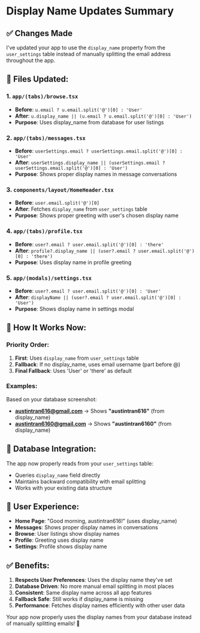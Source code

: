 # Display Name Updates Summary

## ✅ **Changes Made**

I've updated your app to use the `display_name` property from the `user_settings` table instead of manually splitting the email address throughout the app.

## 📁 **Files Updated:**

### 1. **`app/(tabs)/browse.tsx`**
- **Before**: `u.email ? u.email.split('@')[0] : 'User'`
- **After**: `u.display_name || (u.email ? u.email.split('@')[0] : 'User')`
- **Purpose**: Uses display_name from database for user listings

### 2. **`app/(tabs)/messages.tsx`**
- **Before**: `userSettings.email ? userSettings.email.split('@')[0] : 'User'`
- **After**: `userSettings.display_name || (userSettings.email ? userSettings.email.split('@')[0] : 'User')`
- **Purpose**: Shows proper display names in message conversations

### 3. **`components/layout/HomeHeader.tsx`**
- **Before**: `user.email.split('@')[0]`
- **After**: Fetches `display_name` from `user_settings` table
- **Purpose**: Shows proper greeting with user's chosen display name

### 4. **`app/(tabs)/profile.tsx`**
- **Before**: `user?.email ? user.email.split('@')[0] : 'there'`
- **After**: `profile?.display_name || (user?.email ? user.email.split('@')[0] : 'there')`
- **Purpose**: Uses display name in profile greeting

### 5. **`app/(modals)/settings.tsx`**
- **Before**: `user?.email ? user.email.split('@')[0] : 'User'`
- **After**: `displayName || (user?.email ? user.email.split('@')[0] : 'User')`
- **Purpose**: Shows display name in settings modal

## 🎯 **How It Works Now:**

### **Priority Order:**
1. **First**: Uses `display_name` from `user_settings` table
2. **Fallback**: If no display_name, uses email username (part before @)
3. **Final Fallback**: Uses 'User' or 'there' as default

### **Examples:**
Based on your database screenshot:
- **austintran616@gmail.com** → Shows **"austintran616"** (from display_name)
- **austintran6160@gmail.com** → Shows **"austintran6160"** (from display_name)

## 💾 **Database Integration:**

The app now properly reads from your `user_settings` table:
- Queries `display_name` field directly
- Maintains backward compatibility with email splitting
- Works with your existing data structure

## 🔄 **User Experience:**

- **Home Page**: "Good morning, austintran616!" (uses display_name)
- **Messages**: Shows proper display names in conversations
- **Browse**: User listings show display names
- **Profile**: Greeting uses display name
- **Settings**: Profile shows display name

## ✅ **Benefits:**

1. **Respects User Preferences**: Uses the display name they've set
2. **Database Driven**: No more manual email splitting in most places
3. **Consistent**: Same display name across all app features
4. **Fallback Safe**: Still works if display_name is missing
5. **Performance**: Fetches display names efficiently with other user data

Your app now properly uses the display names from your database instead of manually splitting emails! 🎉
